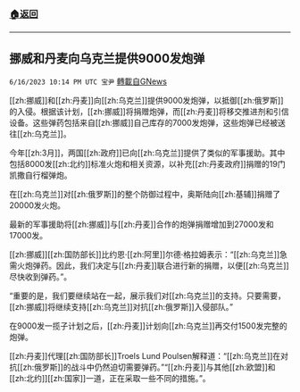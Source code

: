###  [:house:返回](README.md)
---


## 挪威和丹麦向乌克兰提供9000发炮弹
`6/16/2023 10:14 PM UTC 宝尹` [轉載自GNews](https://gnews.org/articles/1389962)

[[zh:挪威]]和[[zh:丹麦]]向[[zh:乌克兰]]提供9000发炮弹，以抵御[[zh:俄罗斯]]的入侵。根据该计划，[[zh:挪威]]将捐赠炮弹，而[[zh:丹麦]]将移交推进剂和引信设备。这些弹药包括来自[[zh:挪威]]自己库存的7000发炮弹，这些炮弹已经被送往[[zh:乌克兰]]。

今年[[zh:3月]]，两国[[zh:政府]]已向[[zh:乌克兰]]提供了类似的军事援助。其中包括8000发[[zh:北约]]标准火炮和相关资源，以补充[[zh:丹麦政府]]捐赠的19门凯撒自行榴弹炮。

在[[zh:乌克兰]]对[[zh:俄罗斯]]的整个防御过程中，奥斯陆向[[zh:基辅]]捐赠了20000发火炮。

最新的军事援助将[[zh:挪威]]与[[zh:丹麦]]合作的炮弹捐赠增加到27000发和17000发。

[[zh:挪威]][[zh:国防部长]]比约恩·[[zh:阿里]]尔德·格拉姆表示：“[[zh:乌克兰]]急需火炮弹药。因此，我们决定与[[zh:丹麦]]联合进行新的捐赠，以便[[zh:乌克兰]]尽快收到弹药。”。

“重要的是，我们要继续站在一起，展示我们对[[zh:乌克兰]]的支持。只要需要，[[zh:挪威]]将继续支持[[zh:乌克兰]]对抗[[zh:俄罗斯]]入侵部队。”

在9000发一揽子计划之后，[[zh:丹麦]]计划向[[zh:乌克兰]]再交付1500发完整的炮弹。

[[zh:丹麦]]代理[[zh:国防部长]]Troels Lund Poulsen解释道：“[[zh:乌克兰]]在对抗[[zh:俄罗斯]]的战斗中仍然迫切需要弹药。”“[[zh:丹麦]]与其他[[zh:欧盟]]和[[zh:北约]][[zh:国家]]一道，正在采取一些不同的措施。”。

